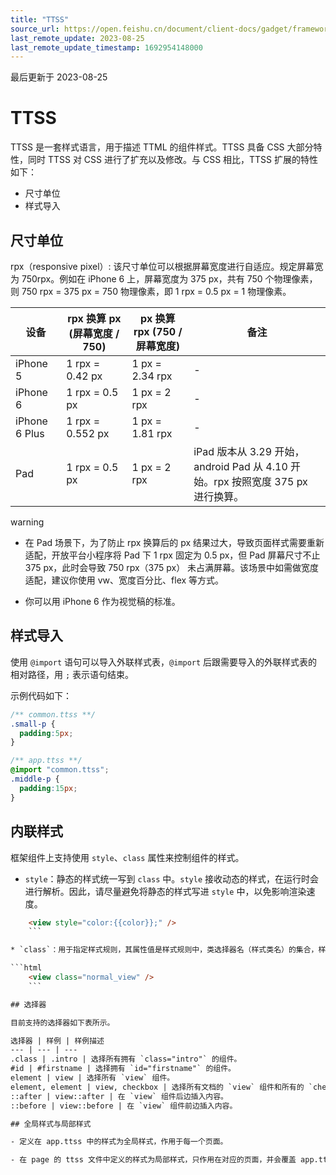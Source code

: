 ```yaml
---
title: "TTSS"
source_url: https://open.feishu.cn/document/client-docs/gadget/framework/ui-layer/ttss
last_remote_update: 2023-08-25
last_remote_update_timestamp: 1692954148000
---
```

最后更新于 2023-08-25

# TTSS

TTSS 是一套样式语言，用于描述 TTML 的组件样式。TTSS 具备 CSS 大部分特性，同时 TTSS 对 CSS 进行了扩充以及修改。与 CSS 相比，TTSS 扩展的特性如下：

* 尺寸单位
* 样式导入

## 尺寸单位

rpx（responsive pixel）: 该尺寸单位可以根据屏幕宽度进行自适应。规定屏幕宽为 750rpx。例如在 iPhone 6 上，屏幕宽度为 375 px，共有 750 个物理像素，则 750 rpx = 375 px = 750 物理像素，即 1 rpx = 0.5 px = 1 物理像素。

设备 | rpx 换算 px (屏幕宽度 / 750) | px 换算 rpx (750 / 屏幕宽度) | 备注
--- | --- | --- | ---
iPhone 5 | 1 rpx = 0.42 px | 1 px = 2.34 rpx | \-
iPhone 6 | 1 rpx = 0.5 px | 1 px = 2 rpx | \-
iPhone 6 Plus | 1 rpx = 0.552 px | 1 px = 1.81 rpx | \-
Pad | 1 rpx = 0.5 px | 1 px = 2 rpx | iPad 版本从 3.29 开始，android Pad 从 4.10 开始。rpx 按照宽度 375 px 进行换算。

warning
- 在 Pad 场景下，为了防止 rpx 换算后的 px 结果过大，导致页面样式需要重新适配，开放平台小程序将 Pad 下 1 rpx 固定为 0.5 px，但 Pad 屏幕尺寸不止 375 px，此时会导致 750 rpx（375 px） 未占满屏幕。该场景中如需做宽度适配，建议你使用 vw、宽度百分比、flex 等方式。 

- 你可以用 iPhone 6 作为视觉稿的标准。

## 样式导入

使用 `@import` 语句可以导入外联样式表，`@import` 后跟需要导入的外联样式表的相对路径，用 `;` 表示语句结束。

示例代码如下：

```css
/** common.ttss **/
.small-p {
  padding:5px;
}
```

```css
/** app.ttss **/
@import "common.ttss";
.middle-p {
  padding:15px;
}
```

## 内联样式

框架组件上支持使用 `style`、`class` 属性来控制组件的样式。

* `style`：静态的样式统一写到 `class` 中。`style` 接收动态的样式，在运行时会进行解析。因此，请尽量避免将静态的样式写进 `style` 中，以免影响渲染速度。

```html
    <view style="color:{{color}};" />
    ```

* `class`：用于指定样式规则，其属性值是样式规则中，类选择器名（样式类名）的集合，样式类名不需要带上`.`，样式类名之间用空格分隔。

```html
    <view class="normal_view" />
    ```

## 选择器

目前支持的选择器如下表所示。

选择器 | 样例 | 样例描述
--- | --- | ---
.class | .intro | 选择所有拥有 `class="intro"` 的组件。
#id | #firstname | 选择拥有 `id="firstname"` 的组件。
element | view | 选择所有 `view` 组件。
element, element | view, checkbox | 选择所有文档的 `view` 组件和所有的 `checkbox` 组件。
::after | view::after | 在 `view` 组件后边插入内容。
::before | view::before | 在 `view` 组件前边插入内容。

## 全局样式与局部样式

- 定义在 app.ttss 中的样式为全局样式，作用于每一个页面。

- 在 page 的 ttss 文件中定义的样式为局部样式，只作用在对应的页面，并会覆盖 app.ttss 中相同的选择器。
